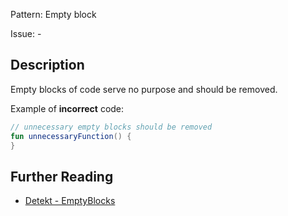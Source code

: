 Pattern: Empty block

Issue: -

## Description

Empty blocks of code serve no purpose and should be removed.

Example of **incorrect** code:

```kotlin
// unnecessary empty blocks should be removed
fun unnecessaryFunction() {
}
```

## Further Reading

* [Detekt - EmptyBlocks](https://detekt.github.io/detekt/empty-blocks.html#emptyblocks)